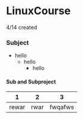 # LinuxCourse
4/14 created


### Subject
+ hello
  + hello
    + hello 

#### Sub and Subproject

|1|2|3|
|---|----|---|
|rewar|rwar|fwqafws|

